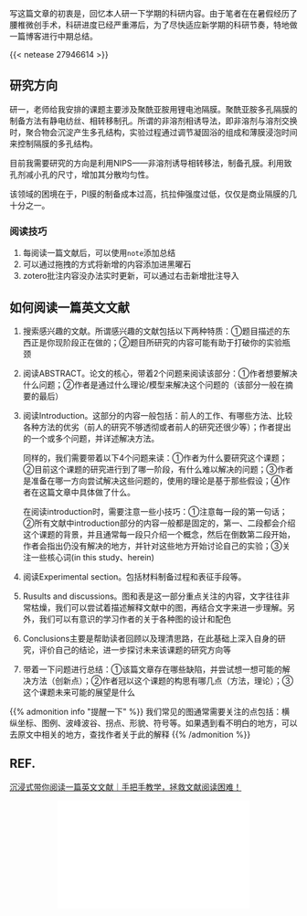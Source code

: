 写这篇文章的初衷是，回忆本人研一下学期的科研内容。由于笔者在在暑假经历了腰椎微创手术，科研进度已经严重滞后，为了尽快适应新学期的科研节奏，特地做一篇博客进行中期总结。

<!--more-->
{{< netease 27946614 >}}

## 研究方向
研一，老师给我安排的课题主要涉及聚酰亚胺用锂电池隔膜。聚酰亚胺多孔隔膜的制备方法有静电纺丝、相转移制孔。所谓的非溶剂相诱导法，即非溶剂与溶剂交换时，聚合物会沉淀产生多孔结构，实验过程通过调节凝固浴的组成和薄膜浸泡时间来控制隔膜的多孔结构。

目前我需要研究的方向是利用NIPS——非溶剂诱导相转移法，制备孔膜。利用致孔剂减小孔的尺寸，增加其分散均匀性。

该领域的困境在于，PI膜的制备成本过高，抗拉伸强度过低，仅仅是商业隔膜的几十分之一。

### 阅读技巧
1. 每阅读一篇文献后，可以使用`note`添加总结
2. 可以通过拖拽的方式将新增的内容添加进黑曜石
3. zotero批注内容没办法实时更新，可以通过右击新增批注导入

## 如何阅读一篇英文文献
1. 搜索感兴趣的文献。所谓感兴趣的文献包括以下两种特质：①题目描述的东西正是你现阶段正在做的；②题目所研究的内容可能有助于打破你的实验瓶颈

2. 阅读ABSTRACT。论文的核心，带着2个问题来阅读该部分：①作者想要解决什么问题；②作者是通过什么理论/模型来解决这个问题的（该部分一般在摘要的最后）

3. 阅读Introduction。这部分的内容一般包括：前人的工作、有哪些方法、比较各种方法的优劣（前人的研究不够透彻或者前人的研究还很少等）；作者提出的一个或多个问题，并详述解决方法。
   
   同样的，我们需要带着以下4个问题来读：①作者为什么要研究这个课题；②目前这个课题的研究进行到了哪一阶段，有什么难以解决的问题；③作者是准备在哪一方向尝试解决这些问题的，使用的理论是基于那些假设；④作者在这篇文章中具体做了什么。

   在阅读introduction时，需要注意一些小技巧：①注意每一段的第一句话；②所有文献中introduction部分的内容一般都是固定的，第一、二段都会介绍这个课题的背景，并且通常每一段只介绍一个概念，然后在倒数第二段开始，作者会指出仍没有解决的地方，并针对这些地方开始讨论自己的实验；③关注一些核心词(in this study、herein)

4. 阅读Experimental section。包括材料制备过程和表征手段等。

5. Rusults and discussions。图和表是这一部分重点关注的内容，文字往往非常枯燥，我们可以尝试着描述解释文献中的图，再结合文字来进一步理解。另外，我们可以有意识的学习作者的关于各种图的设计和配色

6. Conclusions主要是帮助读者回顾以及理清思路，在此基础上深入自身的研究，评价自己的结论，进一步探讨未来该课题的研究方向等

7. 带着一下问题进行总结：①该篇文章存在哪些缺陷，并尝试想一想可能的解决方法（创新点）；②作者冠以这个课题的构思有哪几点（方法，理论）；③这个课题未来可能的展望是什么

{{% admonition info "提醒一下" %}}
我们常见的图通常需要关注的点包括：横纵坐标、图例、波峰波谷、拐点、形貌、符号等。如果遇到看不明白的地方，可以去原文中相关的地方，查找作者关于此的解释
{{% /admonition %}}

## REF.
[沉浸式带你阅读一篇英文文献｜手把手教学，拯救文献阅读困难！](https://www.bilibili.com/video/BV1DW4y187pT?share_source=copy_web&vd_source=74f7aedcc2240cf73120aa58afdcb5b7)


<center><iframe height=189 width=336 src="//player.bilibili.com/player.html?aid=941884388&bvid=BV1DW4y187pT&cid=801597119&page=1" scrolling="no" border="0" frameborder="no" framespacing="0" allowfullscreen="true"> </iframe>


